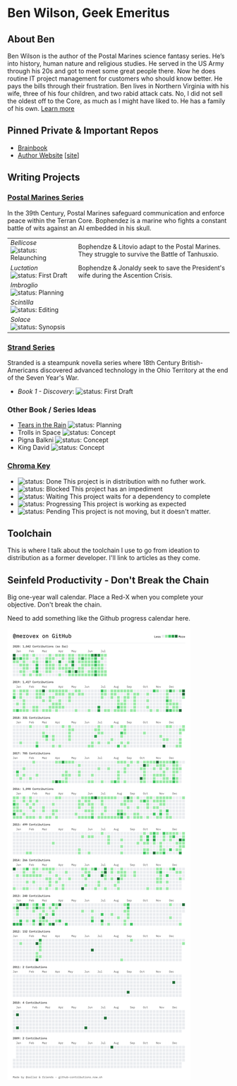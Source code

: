 # Ben Wilson, Geek Emeritus

## About Ben

Ben Wilson is the author of the Postal Marines science fantasy series. He’s into history, human nature and religious studies. He served in the US Army through his 20s and got to meet some great people there. Now he does routine IT project management for customers who should know better. He pays the bills through their frustration. Ben lives in Northern Virginia with his wife, three of his four children, and two rabid attack cats. No, I did not sell the oldest off to the Core, as much as I might have liked to. He has a family of his own.
[Learn more](https://benwilsonwrites.com/)

## Pinned Private & Important Repos

* [Brainbook](https://github.com/Merovex/brain-book)
* [Author Website](https://github.com/Merovex/merovex.github.io) [[site](https://benwilsonwrites.com/)]

## Writing Projects

### [Postal Marines Series](https://github.com/Merovex/postal-marines-series)

In the 39th Century, Postal Marines safeguard communication and enforce peace within the Terran Core. Bophendez is a marine who fights a constant battle of wits against an AI embedded in his skull.

 <!-- * Write about 100 years from now, when Musk wins. -->

| | |
| - | - |
| _Bellicose_ ![status: Relaunching](https://img.shields.io/badge/status-Relaunch:Waiting%20Editor-DarkOrange.svg) | Bophendze & Litovio adapt to the Postal Marines. They struggle to survive the Battle of Tanhusxio. |
| _Luctation_ ![status: First Draft](https://img.shields.io/badge/status-First%20Draft:Working-ForestGreen.svg) | Bophendze & Jonaldy seek to save the President's wife during the Ascention Crisis. |
| _Imbroglio_ ![status: Planning](https://img.shields.io/badge/status-Planning-RosyBrown.svg) |
| _Scintilla_ ![status: Editing](https://img.shields.io/badge/status-Revision:With%20Editor-ForestGreen.svg) |
| _Solace_ ![status: Synopsis](https://img.shields.io/badge/status-Synopsis-RosyBrown.svg) |

### [Strand Series](https://github.com/Merovex/stranded-series)

Stranded is a steampunk novella series where 18th Century British-Americans discovered advanced technology in the Ohio Territory at the end of the Seven Year's War.

  * _Book 1 - Discovery_: ![status: First Draft](https://img.shields.io/badge/status-First%20Draft:Waiting-RosyBrown.svg)

### Other Book / Series Ideas

* [Tears in the Rain](https://github.com/Merovex/tears) ![status: Planning](https://img.shields.io/badge/status-Planning-RosyBrown.svg)
* Trolls in Space ![status: Concept](https://img.shields.io/badge/status-Concept-RosyBrown.svg)
* Pigna Balkni ![status: Concept](https://img.shields.io/badge/status-Concept-RosyBrown.svg)
* King David   ![status: Concept](https://img.shields.io/badge/status-Concept-RosyBrown.svg)

### [Chroma Key](https://developer.mozilla.org/en-US/docs/Web/CSS/color_value)

* ![status: Done](https://img.shields.io/badge/status-Done-Blue.svg) This project is in distribution with no futher work.
* ![status: Blocked](https://img.shields.io/badge/status-Blocked-Firebrick.svg) This project has an impediment
* ![status: Waiting](https://img.shields.io/badge/status-Waiting-DarkOrange.svg) This project waits for a dependency to complete
* ![status: Progressing](https://img.shields.io/badge/status-Progressing-ForestGreen.svg) This project is working as expected
* ![status: Pending](https://img.shields.io/badge/status-Pending-RosyBrown.svg) This project is not moving, but it doesn't matter.

## Toolchain

This is where I talk about the toolchain I use to go from ideation to distribution as a former developer. I'll link to articles as they come.

## Seinfeld Productivity - Don't Break the Chain

Big one-year wall calendar. Place a Red-X when you complete your objective. Don't break the chain.

Need to add something like the Github progress calendar here.

![Contributions](https://github.com/Merovex/Merovex/blob/master/contributions.png)

<!--
**Merovex/Merovex** is a ✨ _special_ ✨ repository because its `README.md` (this file) appears on your GitHub profile.

Here are some ideas to get you started:

- 🔭 I’m currently working on ...
- 🌱 I’m currently learning ...
- 👯 I’m looking to collaborate on ...
- 🤔 I’m looking for help with ...
- 💬 Ask me about ...
- 📫 How to reach me: ...
- 😄 Pronouns: ...
- ⚡ Fun fact: ...
-->

